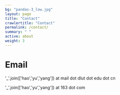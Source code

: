 ```yaml
---
bg: "pandas-3_low.jpg"
layout: page
title: "Contact"
crawlertitle: "Contact"
permalink: /contact/
summary: " "
active: about
weight: 3
---
```


# Email

\'_\'.join([\'hao\',\'yu\',\'yang\']) at mail dot dlut dot edu dot cn

\'_\'.join([\'hao\',\'yu\',\'yang\']) at 163 dot com
